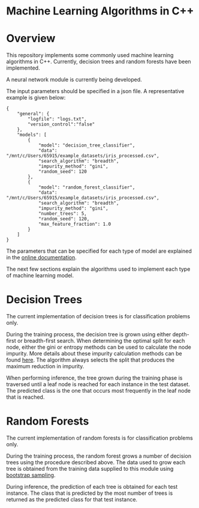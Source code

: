 # Machine Learning Algorithms in C++

# Overview

This repository implements some commonly used machine learning algorithms in C++. Currently, decision trees and random forests have been implemented. 

A neural network module is currently being developed.

The input parameters should be specified in a json file. A representative example is given below:

```
{
	"general": {
		"logfile": "logs.txt",
		"version_control":"false"
	},
	"models": [
		{
			"model": "decision_tree_classifier",
			"data": "/mnt/c/Users/65915/example_datasets/iris_processed.csv",
			"search_algorithm": "breadth",
			"impurity_method": "gini",
			"random_seed": 120
		},
		{
			"model": "random_forest_classifier",
			"data": "/mnt/c/Users/65915/example_datasets/iris_processed.csv",
			"search_algorithm": "breadth",
			"impurity_method": "gini",
			"number_trees": 5,
			"random_seed": 120,
			"max_feature_fraction": 1.0
		}
	]
}
```

The parameters that can be specified for each type of model are explained in the [online documentation](https://machine-learning-basic.readthedocs.io/en/latest/index.html).

The next few sections explain the algorithms used to implement each type of machine learning model.

# Decision Trees

The current implementation of decision trees is for classification problems only.

During the training process, the decision tree is grown using either depth-first or breadth-first search. When determining the optimal split for each node, either the gini or entropy methods can be used to calculate the node impurity. More details about these impurity calculation methods can be found [here](https://www.baeldung.com/cs/impurity-entropy-gini-index). The algorithm always selects the split that produces the maximum reduction in impurity.

When performing inference, the tree grown during the training phase is traversed until a leaf node is reached for each instance in the test dataset. The predicted class is the one that occurs most frequently in the leaf node that is reached. 

# Random Forests

The current implementation of random forests is for classification problems only.

During the training process, the random forest grows a number of decision trees using the procedure described above. The data used to grow each tree is obtained from the training data supplied to this module using [bootstrap sampling](https://www.geeksforgeeks.org/bootstrap-method/).

During inference, the prediction of each tree is obtained for each test instance. The class that is predicted by the most number of trees is returned as the predicted class for that test instance.
 
